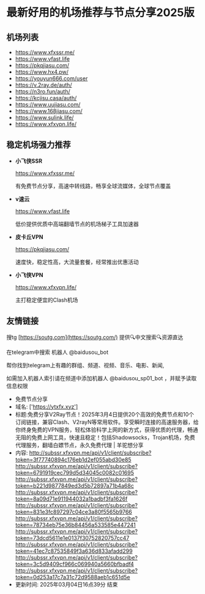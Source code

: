 # 最新好用的机场推荐与节点分享2025版

## 机场列表
* https://www.xfxssr.me/
* https://www.vfast.life
* https://pkqjiasu.com/
* https://www.hx4.pw/ 
* https://youyun666.com/user
* https://v.2ray.de/auth/
* https://n3ro.fun/auth/
* https://kcjisu.casa/auth/
* https://www.uujiasu.com/
* https://www.168jiasu.com/
* https://www.sulink.life/
* https://www.xfxvpn.life/

## 稳定机场强力推荐

+ **小飞侠SSR**
  
   https://www.xfxssr.me/
   
   有免费节点分享，高速中转线路，畅享全球流媒体，全球节点覆盖
   
+ **v速云**
  
   https://www.vfast.life
   
   低价提供优质中高端翻墙节点的机场梯子工具加速器
   
+ **皮卡丘VPN**
  
   https://pkqjiasu.com/
   
   速度快，稳定性高，大流量套餐，经常推出优惠活动
   
+ **小飞侠VPN**
  
   https://www.xfxvpn.life/
   
   主打稳定便宜的Clash机场

## 友情链接

搜tg [https://soutg.com](https://soutg.com/) 提供🔍中文搜索🔍资源直达

在telegram中搜索 机器人 @baidusou_bot

帮你找到telegram上有趣的群组、频道、视频、音乐、电影、新闻,

如需加入机器人索引请在频道中添加机器人 @baidusou_sp01_bot ，并赋予读取信息权限

- 免费节点分享 
- 域名: ['https://ytxfx.xyz'] 
- 标题:免费分享V2Ray节点！2025年3月4日提供20个高效的免费节点和10个订阅链接，兼容Clash、V2rayN等常用软件。享受瞬时连接的高速服务器，给你终身免费的VPN服务，轻松体验科学上网的新方式，获得优质的代理，畅通无阻的免费上网工具，快速且稳定！包括Shadowsocks，Trojan机场，免费代理服务，翻墙白嫖节点，永久免费代理  |  羊驼想分享 
- 内容: 
http://subssr.xfxvpn.me/api/v1/client/subscribe?token=3f77740894c176eb1d2ef055abd30e85
http://subssr.xfxvpn.me/api/v1/client/subscribe?token=6791919cec799d5d34045c0082c01695
http://subssr.xfxvpn.me/api/v1/client/subscribe?token=b221d9877849ed3d5b72897a71b4a68c
http://subssr.xfxvpn.me/api/v1/client/subscribe?token=8a09d71e911944032a1badbf3fa1626f
http://subssr.xfxvpn.me/api/v1/client/subscribe?token=831e3fc897297c04ce3a80f5565b9766
http://subssr.xfxvpn.me/api/v1/client/subscribe?token=78734eb75e36b84456a533585e447241
http://subssr.xfxvpn.me/api/v1/client/subscribe?token=73dcd5611e1e0137f30752820757cc47
http://subssr.xfxvpn.me/api/v1/client/subscribe?token=41ec7c87535849f3a636d833afadd299
http://subssr.xfxvpn.me/api/v1/client/subscribe?token=3c5d9409cf966c069940a5660bfbadf4
http://subssr.xfxvpn.me/api/v1/client/subscribe?token=0d253a17c7a31c72d9588aeb1c651d5e 
- 更新时间: 2025年03月04日16点39分 
结束

